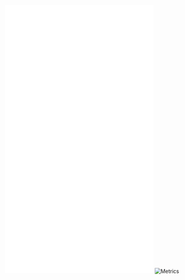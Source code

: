 <p align="left">
  <img src="/github-metrics.svg" alt="Metrics" width="400"> 
  <!-- ![Horan Mustaplot's GitHub stats](https://github-readme-stats.vercel.app/api?username=horanmustaplot&show_icons=true&theme=transparent) -->
  <img src="https://github-readme-stats.vercel.app/api?username=horanmustaplot&show_icons=true&theme=transparent" alt="Metrics" width="400">
</p>
